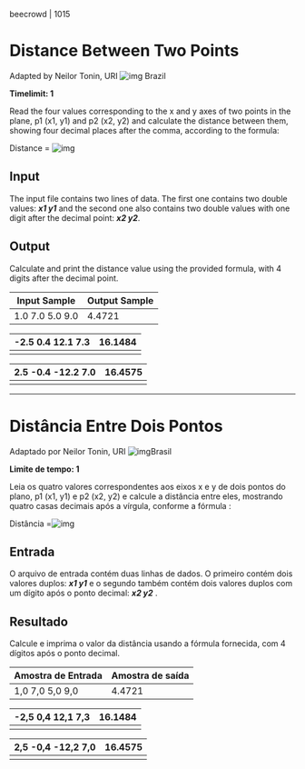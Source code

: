 beecrowd | 1015

# Distance Between Two Points

Adapted by Neilor Tonin, URI ![img](https://resources.beecrowd.com.br/gallery/images/flags/br.gif) Brazil

**Timelimit: 1**

Read the four values corresponding to the x and y axes of two points in the plane, p1 (x1, y1) and p2 (x2, y2) and calculate the distance between them, showing four decimal places after the comma, according to the formula:

Distance = ![img](https://resources.beecrowd.com.br/gallery/images/problems/UOJ_1015.png)

## Input

The input file contains two lines of data. The first one contains two double values: ***x1 y1*** and the second one also contains two double values with one digit after the decimal point: ***x2 y2***.

## Output

Calculate and print the distance value using the provided formula, with 4 digits after the decimal point.

| Input Sample    | Output Sample |
| --------------- | ------------- |
| 1.0 7.0 5.0 9.0 | 4.4721        |

| -2.5 0.4 12.1 7.3 | 16.1484 |
| ----------------- | ------- |
|                   |         |

| 2.5 -0.4 -12.2 7.0 | 16.4575 |
| ------------------ | ------- |
|                    |         |

_______________

# Distância Entre Dois Pontos

Adaptado por Neilor Tonin, URI ![img](https://resources.beecrowd.com.br/gallery/images/flags/br.gif)Brasil

**Limite de tempo: 1**

Leia os quatro valores correspondentes aos eixos x e y de dois pontos do plano, p1 (x1, y1) e p2 (x2, y2) e calcule a distância entre eles, mostrando quatro casas decimais após a vírgula, conforme a fórmula :

Distância =![img](https://resources.beecrowd.com.br/gallery/images/problems/UOJ_1015.png)

## Entrada

O arquivo de entrada contém duas linhas de dados. O primeiro contém dois valores duplos: ***x1 y1*** e o segundo também contém dois valores duplos com um dígito após o ponto decimal: ***x2 y2*** .

## Resultado

Calcule e imprima o valor da distância usando a fórmula fornecida, com 4 dígitos após o ponto decimal.

| Amostra de Entrada | Amostra de saída |
| ------------------ | ---------------- |
| 1,0 7,0 5,0 9,0    | 4.4721           |

| -2,5 0,4 12,1 7,3 | 16.1484 |
| ----------------- | ------- |
|                   |         |

| 2,5 -0,4 -12,2 7,0 | 16.4575 |
| ------------------ | ------- |
|                    |         |